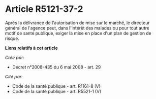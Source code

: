 # Article R5121-37-2

Après la délivrance de l'autorisation de mise sur le marché, le directeur général de l'agence peut, dans l'intérêt des
malades ou pour tout autre motif de santé publique, exiger la mise en place d'un plan de gestion de risque.

**Liens relatifs à cet article**

_Créé par_:

  - Décret n°2008-435 du 6 mai 2008 - art. 29

_Cité par_:

  - Code de la santé publique - art. R1161-8 (V)
  - Code de la santé publique - art. R5521-1 (V)
